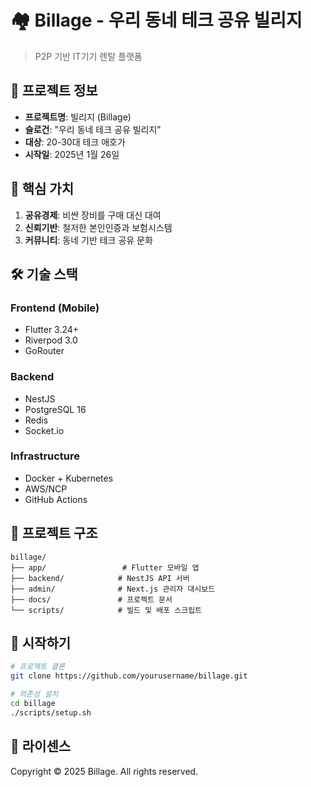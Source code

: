 # 🏘️ Billage - 우리 동네 테크 공유 빌리지

> P2P 기반 IT기기 렌탈 플랫폼

## 📱 프로젝트 정보

- **프로젝트명**: 빌리지 (Billage)
- **슬로건**: "우리 동네 테크 공유 빌리지"
- **대상**: 20-30대 테크 애호가
- **시작일**: 2025년 1월 26일

## 🎯 핵심 가치

1. **공유경제**: 비싼 장비를 구매 대신 대여
2. **신뢰기반**: 철저한 본인인증과 보험시스템
3. **커뮤니티**: 동네 기반 테크 공유 문화

## 🛠️ 기술 스택

### Frontend (Mobile)
- Flutter 3.24+
- Riverpod 3.0
- GoRouter

### Backend
- NestJS
- PostgreSQL 16
- Redis
- Socket.io

### Infrastructure
- Docker + Kubernetes
- AWS/NCP
- GitHub Actions

## 📂 프로젝트 구조

```
billage/
├── app/                 # Flutter 모바일 앱
├── backend/            # NestJS API 서버
├── admin/              # Next.js 관리자 대시보드
├── docs/               # 프로젝트 문서
└── scripts/            # 빌드 및 배포 스크립트
```

## 🚀 시작하기

```bash
# 프로젝트 클론
git clone https://github.com/yourusername/billage.git

# 의존성 설치
cd billage
./scripts/setup.sh
```

## 📝 라이센스

Copyright © 2025 Billage. All rights reserved.